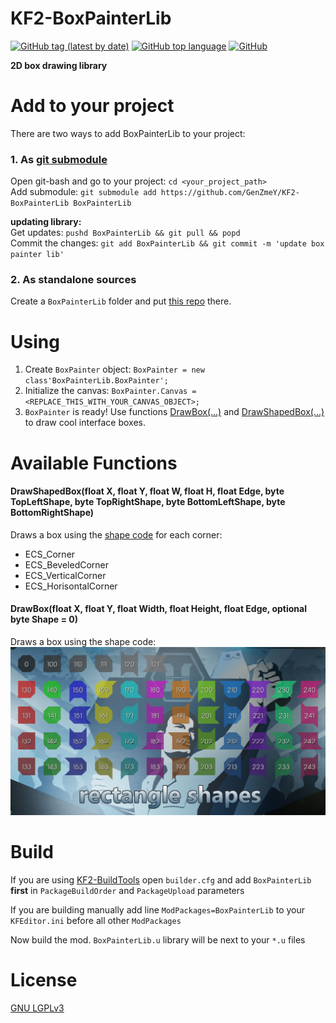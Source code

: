 # KF2-BoxPainterLib

[![GitHub tag (latest by date)](https://img.shields.io/github/v/tag/GenZmeY/KF2-BoxPainterLib)](https://github.com/GenZmeY/KF2-BoxPainterLib/tags)
[![GitHub top language](https://img.shields.io/github/languages/top/GenZmeY/KF2-BoxPainterLib)](https://docs.unrealengine.com/udk/Three/WebHome.html)
[![GitHub](https://img.shields.io/github/license/GenZmeY/KF2-BoxPainterLib)](LICENSE)

**2D box drawing library**  

# Add to your project
There are two ways to add BoxPainterLib to your project:  
### 1. As [git submodule](https://git-scm.com/book/en/v2/Git-Tools-Submodules)  
Open git-bash and go to your project: `cd <your_project_path>`  
Add submodule: `git submodule add https://github.com/GenZmeY/KF2-BoxPainterLib BoxPainterLib`  

**updating library:**  
Get updates: `pushd BoxPainterLib && git pull && popd`  
Commit the changes: `git add BoxPainterLib && git commit -m 'update box painter lib'`  

### 2. As standalone sources
Create a `BoxPainterLib` folder and put [this repo](https://github.com/GenZmeY/KF2-BoxPainterLib) there.  

# Using
1. Create `BoxPainter` object: `BoxPainter = new class'BoxPainterLib.BoxPainter';`  
2. Initialize the canvas: `BoxPainter.Canvas = <REPLACE_THIS_WITH_YOUR_CANVAS_OBJECT>;`  
3. `BoxPainter` is ready! Use functions [DrawBox(...)](https://github.com/GenZmeY/KF2-BoxPainterLib/blob/master/Classes/BoxPainter.uc#L3) and [DrawShapedBox(...)](https://github.com/GenZmeY/KF2-BoxPainterLib/blob/master/Classes/BoxPainterBase.uc#L129) to draw cool interface boxes.  

# Available Functions
#### DrawShapedBox(float X, float Y, float W, float H, float Edge, byte TopLeftShape, byte TopRightShape, byte BottomLeftShape, byte BottomRightShape)
Draws a box using the [shape code](https://github.com/GenZmeY/KF2-BoxPainterLib/blob/master/Classes/BoxPainterBase.uc#L13) for each corner:  
- ECS_Corner
- ECS_BeveledCorner
- ECS_VerticalCorner
- ECS_HorisontalCorner

#### DrawBox(float X, float Y, float Width, float Height, float Edge, optional byte Shape = 0)
Draws a box using the shape code:  
![](rect_shapes.png)

# Build
If you are using [KF2-BuildTools](https://github.com/GenZmeY/KF2-BuildTools) open `builder.cfg` and add `BoxPainterLib` **first** in `PackageBuildOrder` and `PackageUpload` parameters  

If you are building manually add line `ModPackages=BoxPainterLib` to your `KFEditor.ini` before all other `ModPackages`  

Now build the mod. `BoxPainterLib.u` library will be next to your `*.u` files  

# License
[GNU LGPLv3](LICENSE)
